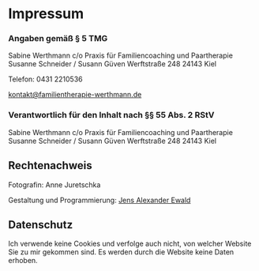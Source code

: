 ---
---
# Impressum

### Angaben gemäß § 5 TMG

Sabine Werthmann
c/o Praxis für Familiencoaching und Paartherapie
Susanne Schneider / Susann Güven
Werftstraße 248
24143 Kiel

Telefon: 0431 2210536

[kontakt@familientherapie-werthmann.de](mailto:kontakt@familientherapie-werthmann.de)

### Verantwortlich für den Inhalt nach §§ 55 Abs. 2 RStV

Sabine Werthmann
c/o Praxis für Familiencoaching und Paartherapie
Susanne Schneider / Susann Güven
Werftstraße 248
24143 Kiel

## Rechtenachweis

Fotografin: Anne Juretschka

Gestaltung und Programmierung:
[Jens Alexander Ewald](https://lea.io)

## Datenschutz

Ich verwende keine Cookies und verfolge auch nicht, von welcher Website Sie zu mir gekommen sind. Es werden durch die Website keine Daten erhoben.

